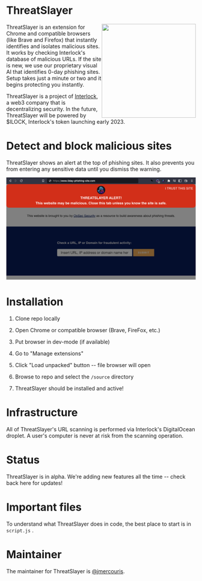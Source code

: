 # ThreatSlayer

<img src="docs/icon.png" align="right" width="250" height="250"/>

ThreatSlayer is an extension for Chrome and compatible browsers
(like Brave and Firefox) that instantly identifies and isolates
malicious sites. It works by checking Interlock's database
of malicious URLs. If the site is new, we use our proprietary
visual AI that identifies 0-day phishing sites. Setup takes
just a minute or two and it begins protecting you instantly.

ThreatSlayer is a project of [Interlock](https://www.interlock.network/),
a web3 company that is decentralizing security. In the future,
ThreatSlayer will be powered by $ILOCK, Interlock's token launching early 2023.

# Detect and block malicious sites

ThreatSlayer shows an alert at the top of phishing sites. It also prevents
you from entering any sensitive data until you dismiss the warning.

<img width="600" alt="ThreatSlayer reacting to a malicious link" src="docs/threatslayer-detect.png">

# Installation

1. Clone repo locally

1. Open Chrome or compatible browser (Brave, FireFox, etc.)

1. Put browser in dev-mode (if available)

1. Go to "Manage extensions"

1. Click "Load unpacked" button -- file browser will open

1. Browse to repo and select the `/source` directory

1. ThreatSlayer should be installed and active!

# Infrastructure

All of ThreatSlayer's URL scanning is performed via Interlock's DigitalOcean
droplet. A user's computer is never at risk from the scanning operation.

# Status

ThreatSlayer is in alpha. We're adding new features all the time --
check back here for updates!

# Important files

To understand what ThreatSlayer does in code, the best place to start is in
`script.js` .

# Maintainer

The maintainer for ThreatSlayer is [@jmercouris](https://github.com/jmercouris).
